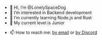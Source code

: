 - 👋 Hi, I’m @LonelySpaceDog
- 👀 I’m interested in Backend development
- 🌱 I’m currently learning Node.js and Rust
- 🍄 My current level is Junior
<!--- 💞️ I’m looking to collaborate on ... --->
- 📫 How to reach me: [by email](rustyvyacheslav@gmail.com) or [by Discord](https://discordapp.com/users/217967979264999425/)
<!---
LonelySpaceDog/LonelySpaceDog is a ✨ special ✨ repository because its `README.md` (this file) appears on your GitHub profile.
You can click the Preview link to take a look at your changes.
--->
